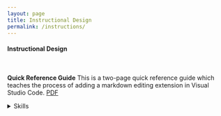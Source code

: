 ```yaml
---
layout: page
title: Instructional Design
permalink: /instructions/
---
```


#### Instructional Design
 <br>

**Quick Reference Guide**
This is a two-page quick reference guide which teaches the process of adding a markdown editing extension in Visual Studio Code. 
[PDF][qrg]
<details>
<summary>Skills</summary>
<li>Instructional writing</li>
<li>Document design</li>
<li>Structured writing</li>
<li>Illustrations</li>
<li>Technical Editing</li>
<li>Microsoft Word</li>
</details>
<br>

[qrg]: /files/SMcNeelyQuickRefGuide.pdf

